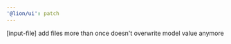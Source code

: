 ```yaml
---
'@lion/ui': patch
---
```


[input-file] add files more than once doesn't overwrite model value anymore
